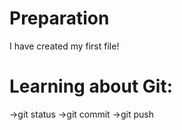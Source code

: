# Preparation
I have created my first file!
# Learning about Git:
->git status
->git commit
->git push

